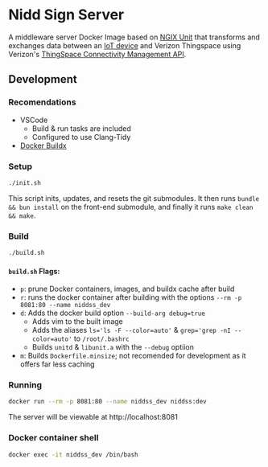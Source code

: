 # Nidd Sign Server
A middleware server Docker Image based on [NGIX Unit](https://unit.nginx.org/) that transforms and exchanges data between an [IoT device](https://docs.circuitdojo.com/nrf9160-introduction.html) and Verizon Thingspace using Verizon's [ThingSpace Connectivity Management API](https://thingspace.verizon.com/documentation/apis/connectivity-management/working-with-verizon/about-non-ip-data-delivery.html).

## Development

### Recomendations
<!-- - Install [NGINX Unit from source](https://unit.nginx.org/installation/#source-code)
  - `make` libunit-install ([ref](https://www.nginx.com/blog/nginx-unit-adds-assembly-language-support/))
  - Make sure `libunit.a` and it's `include` dir are in a path that GCC includes by default; or edit the C include file paths in the [source code](https://github.com/justins-engineering/nidd-sign-serv/blob/main/src/main.c) for testing. -->
- VSCode
  - Build & run tasks are included
  - Configured to use Clang-Tidy
- [Docker Buildx](https://docs.docker.com/engine/reference/commandline/buildx/)

### Setup
```sh
./init.sh
```
This script inits, updates, and resets the git submodules. It then runs `bundle && bun install` on the front-end submodule, and finally it runs `make clean && make`.

### Build
```sh
./build.sh
```
#### `build.sh` Flags:
- `p`: prune Docker containers, images, and buildx cache after build
- `r`: runs the docker container after building with the options `--rm -p 8081:80 --name niddss_dev`
- `d`: Adds the docker build option `--build-arg debug=true`
  - Adds vim to the built image
  - Adds the aliases `ls='ls -F --color=auto'` & `grep='grep -nI --color=auto'` to `/root/.bashrc`
  - Builds `unitd` & `libunit.a` with the `--debug` optiion
- `m`: Builds `Dockerfile.minsize`; not recomended for development as it offers far less caching

### Running
```sh
docker run --rm -p 8081:80 --name niddss_dev niddss:dev
```
The server will be viewable at http://localhost:8081

### Docker container shell
```sh
docker exec -it niddss_dev /bin/bash
```
